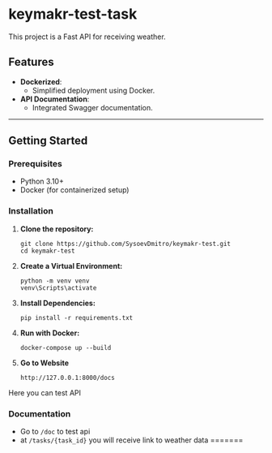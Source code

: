 # keymakr-test-task


This project is a Fast API for receiving weather.

## Features
- **Dockerized**:
  - Simplified deployment using Docker.
- **API Documentation**:
  - Integrated Swagger documentation.

---

## Getting Started

### Prerequisites
- Python 3.10+
- Docker (for containerized setup)

### Installation

1. **Clone the repository:**
   ```
   git clone https://github.com/SysoevDmitro/keymakr-test.git
   cd keymakr-test
   ```
2. **Create a Virtual Environment:**
   ```
   python -m venv venv
   venv\Scripts\activate
   ```
3. **Install Dependencies:**
   ```
   pip install -r requirements.txt
   ```
4. **Run with Docker:**
   ```
   docker-compose up --build
   ```
5. **Go to Website**
   ```
   http://127.0.0.1:8000/docs
   ```
  Here you can test API
### Documentation
- Go to `/doc` to test api
- at `/tasks/{task_id}` you will receive link to weather data
=======

